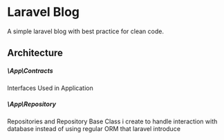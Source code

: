 # Laravel Blog 

A simple laravel blog with best practice for clean code.

## Architecture

##### \App\Contracts 
 
   Interfaces Used in Application

##### \App\Repository

   Repositories and Repository Base Class i create to handle interaction with database 
   instead of using regular ORM that laravel introduce 
